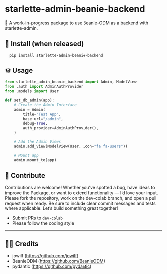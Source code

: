 # starlette-admin-beanie-backend

🧪 A work-in-progress package to use Beanie-ODM as a backend with starlette-admin.

## 🔧 Install (when released)
```bash
  pip install starlette-admin-beanie-backend
```

## ⚙️ Usage
```python
from starlette_admin_beanie_backend import Admin, ModelView
from .auth import AdminAuthProvider
from .models import User

def set_db_admin(app):
    # Create the Admin Interface
    admin = Admin(
        title="Test App",
        base_url="/admin",
        debug=True,
        auth_provider=AdminAuthProvider(),
    )
    
    # Add the Admin Views
    admin.add_view(ModelView(User, icon="fa fa-users"))

    # Mount app
    admin.mount_to(app)
```

## 🤝 Contribute
Contributions are welcome! Whether you’ve spotted a bug, have ideas to improve the Package, or want to extend functionality — I’d love your input. Please fork the repository, work on the dev-colab branch, and open a pull request when ready. Be sure to include clear commit messages and tests where applicable. Let’s build something great together!

- Submit PRs to `dev-colab`
- Please follow the coding style
---

## 🙏🏼 Credits
- jowilf (https://github.com/jowilf)
- BeanieODM (https://github.com/BeanieODM)
- pydantic (https://github.com/pydantic)

